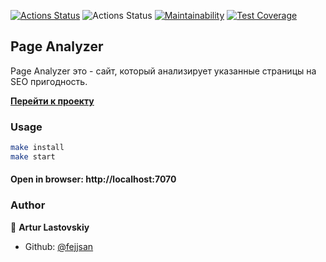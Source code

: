 [![Actions Status](https://github.com/fejjjsan/java-project-72/actions/workflows/hexlet-check.yml/badge.svg)](https://github.com/fejjjsan/java-project-72/actions)
![Actions Status](https://github.com/fejjjsan/java-project-72/actions/workflows/project-72-check.yml/badge.svg)
[![Maintainability](https://api.codeclimate.com/v1/badges/e9092f4c42e84a9c3f0c/maintainability)](https://codeclimate.com/github/fejjjsan/java-project-72/maintainability)
[![Test Coverage](https://api.codeclimate.com/v1/badges/e9092f4c42e84a9c3f0c/test_coverage)](https://codeclimate.com/github/fejjjsan/java-project-72/test_coverage)

## Page Analyzer
Page Analyzer это - сайт, который анализирует указанные страницы на SEO пригодность.

[**Перейти к проекту**](https://page-analyzer-opz5.onrender.com)

### Usage

```bash
make install
make start
```

#### Open in browser: http://localhost:7070

### Author

👤 **Artur Lastovskiy**

- Github: [@fejjsan](https://github.com/fejjjsan)